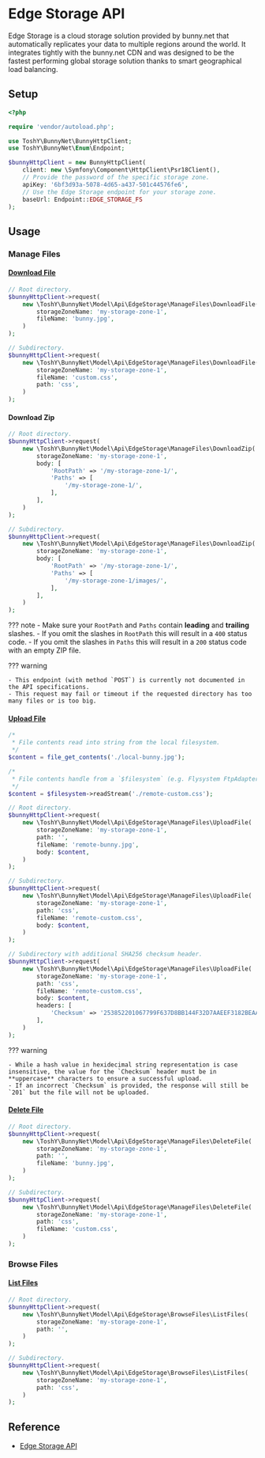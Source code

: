 # Edge Storage API

Edge Storage is a cloud storage solution provided by bunny.net that automatically replicates your data to multiple regions around the world. It integrates tightly with the bunny.net CDN and was designed to be the fastest performing global storage solution thanks to smart geographical load balancing.

## Setup

```php
<?php

require 'vendor/autoload.php';

use ToshY\BunnyNet\BunnyHttpClient;
use ToshY\BunnyNet\Enum\Endpoint;

$bunnyHttpClient = new BunnyHttpClient(
    client: new \Symfony\Component\HttpClient\Psr18Client(),
    // Provide the password of the specific storage zone.
    apiKey: '6bf3d93a-5078-4d65-a437-501c44576fe6',
    // Use the Edge Storage endpoint for your storage zone.
    baseUrl: Endpoint::EDGE_STORAGE_FS
);
```

## Usage

### Manage Files

#### [Download File](https://docs.bunny.net/reference/get_-storagezonename-path-filename)

```php
// Root directory.
$bunnyHttpClient->request(
    new \ToshY\BunnyNet\Model\Api\EdgeStorage\ManageFiles\DownloadFile(
        storageZoneName: 'my-storage-zone-1',
        fileName: 'bunny.jpg',
    )
);

// Subdirectory.
$bunnyHttpClient->request(
    new \ToshY\BunnyNet\Model\Api\EdgeStorage\ManageFiles\DownloadFile(
        storageZoneName: 'my-storage-zone-1',
        fileName: 'custom.css',
        path: 'css',
    )
);
```

#### Download Zip

```php
// Root directory.
$bunnyHttpClient->request(
    new \ToshY\BunnyNet\Model\Api\EdgeStorage\ManageFiles\DownloadZip(
        storageZoneName: 'my-storage-zone-1',
        body: [
            'RootPath' => '/my-storage-zone-1/',
            'Paths' => [
                '/my-storage-zone-1/',
            ],
        ],
    )
);

// Subdirectory.
$bunnyHttpClient->request(
    new \ToshY\BunnyNet\Model\Api\EdgeStorage\ManageFiles\DownloadZip(
        storageZoneName: 'my-storage-zone-1',
        body: [
            'RootPath' => '/my-storage-zone-1/',
            'Paths' => [
                '/my-storage-zone-1/images/',
            ],
        ],
    )
);
```

??? note
    - Make sure your `RootPath` and `Paths` contain **leading** and **trailing** slashes.
        - If you omit the slashes in `RootPath` this will result in a `400` status code.
        - If you omit the slashes in `Paths` this will result in a `200` status code with an empty ZIP file.

??? warning

    - This endpoint (with method `POST`) is currently not documented in the API specifications.
    - This request may fail or timeout if the requested directory has too many files or is too big.

#### [Upload File](https://docs.bunny.net/reference/put_-storagezonename-path-filename)

```php
/*
 * File contents read into string from the local filesystem.
 */
$content = file_get_contents('./local-bunny.jpg');

/*
 * File contents handle from a `$filesystem` (e.g. Flysystem FtpAdapter).
 */
$content = $filesystem->readStream('./remote-custom.css');

// Root directory.
$bunnyHttpClient->request(
    new \ToshY\BunnyNet\Model\Api\EdgeStorage\ManageFiles\UploadFile(
        storageZoneName: 'my-storage-zone-1',
        path: '',
        fileName: 'remote-bunny.jpg',
        body: $content,
    )
);

// Subdirectory.
$bunnyHttpClient->request(
    new \ToshY\BunnyNet\Model\Api\EdgeStorage\ManageFiles\UploadFile(
        storageZoneName: 'my-storage-zone-1',
        path: 'css',
        fileName: 'remote-custom.css',
        body: $content,
    )
);

// Subdirectory with additional SHA256 checksum header.
$bunnyHttpClient->request(
    new \ToshY\BunnyNet\Model\Api\EdgeStorage\ManageFiles\UploadFile(
        storageZoneName: 'my-storage-zone-1',
        path: 'css',
        fileName: 'remote-custom.css',
        body: $content,
        headers: [
            'Checksum' => '253852201067799F637D8BB144F32D7AAEEF3182BEAA61168E0AA87DBE336D7C',
        ],
    )
);
```

??? warning

    - While a hash value in hexidecimal string representation is case insensitive, the value for the `Checksum` header must be in **uppercase** characters to ensure a successful upload.
    - If an incorrect `Checksum` is provided, the response will still be `201` but the file will not be uploaded.

#### [Delete File](https://docs.bunny.net/reference/delete_-storagezonename-path-filename)

```php
// Root directory.
$bunnyHttpClient->request(
    new \ToshY\BunnyNet\Model\Api\EdgeStorage\ManageFiles\DeleteFile(
        storageZoneName: 'my-storage-zone-1',
        path: '',
        fileName: 'bunny.jpg',
    )
);

// Subdirectory.
$bunnyHttpClient->request(
    new \ToshY\BunnyNet\Model\Api\EdgeStorage\ManageFiles\DeleteFile(
        storageZoneName: 'my-storage-zone-1',
        path: 'css',
        fileName: 'custom.css',
    )
);
```

### Browse Files

#### [List Files](https://docs.bunny.net/reference/get_-storagezonename-path-)

```php
// Root directory.
$bunnyHttpClient->request(
    new \ToshY\BunnyNet\Model\Api\EdgeStorage\BrowseFiles\ListFiles(
        storageZoneName: 'my-storage-zone-1',
        path: '',
    )
);

// Subdirectory.
$bunnyHttpClient->request(
    new \ToshY\BunnyNet\Model\Api\EdgeStorage\BrowseFiles\ListFiles(
        storageZoneName: 'my-storage-zone-1',
        path: 'css',
    )
);
```

## Reference

* [Edge Storage API](https://docs.bunny.net/reference/storage-api)
